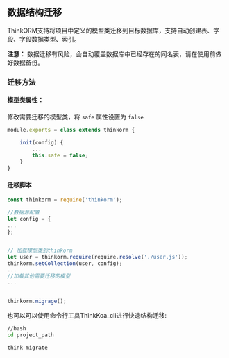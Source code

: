 ## 数据结构迁移

ThinkORM支持将项目中定义的模型类迁移到目标数据库，支持自动创建表、字段、字段数据类型、索引。

**注意：** 数据迁移有风险，会自动覆盖数据库中已经存在的同名表，请在使用前做好数据备份。



### 迁移方法

#### 模型类属性：

修改需要迁移的模型类，将 `safe` 属性设置为 `false`

```js
module.exports = class extends thinkorm {

    init(config) {
        ...
        this.safe = false;
    }
}

```
#### 迁移脚本

```js
const thinkorm = require('thinkorm');

//数据源配置
let config = {
...
};


// 加载模型类到thinkorm
let user = thinkorm.require(require.resolve('./user.js'));
thinkorm.setCollection(user, config);
...
//加载其他需要迁移的模型
...


thinkorm.migrage();

```


也可以可以使用命令行工具ThinkKoa_cli进行快速结构迁移:

```bash
//bash
cd project_path

think migrate

```